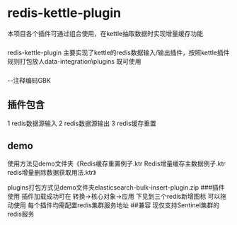 # redis-kettle-plugin 
本项目各个插件可通过组合使用，在kettle抽取数据时实现增量缓存功能
###
redis-kettle-plugin 主要实现了kettle的redis数据输入/输出插件，按照kettle插件规则打包放人data-integration\plugins 既可使用
###
--注释编码GBK
## 插件包含
1 redis数据源输入
2 redis数据源输出
3 redis缓存重置
## demo
使用方法见demo文件夹《Redis缓存重置例子.ktr Redis增量缓存主数据例子.ktr redis增量删除数据获取用法.ktr》

plugins打包方式见demo文件夹elasticsearch-bulk-insert-plugin.zip
###插件使用
插件加载成功可在 转换->核心对象->应用  下见到三个redis新增图标 可以拖动使用 每个插件均需配置redis集群服务地址
##兼容
现仅支持Sentinel集群的redis服务
